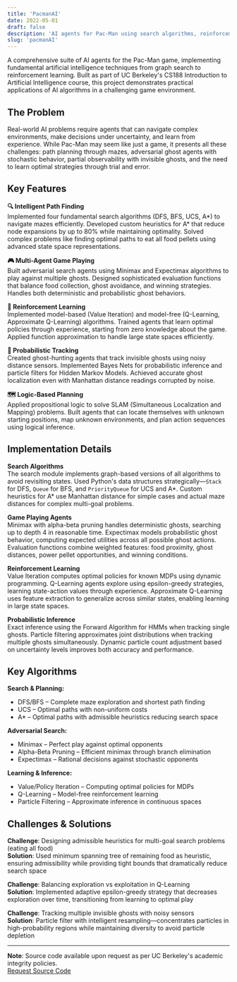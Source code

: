 ```yaml
---
title: 'PacmanAI'
date: 2022-05-01
draft: false
description: 'AI agents for Pac-Man using search algorithms, reinforcement learning, and probabilistic inference'
slug: 'pacmanAI'
---
```


A comprehensive suite of AI agents for the Pac-Man game, implementing fundamental artificial intelligence techniques from graph search to reinforcement learning. Built as part of UC Berkeley's CS188 Introduction to Artificial Intelligence course, this project demonstrates practical applications of AI algorithms in a challenging game environment.

## The Problem

Real-world AI problems require agents that can navigate complex environments, make decisions under uncertainty, and learn from experience. While Pac-Man may seem like just a game, it presents all these challenges: path planning through mazes, adversarial ghost agents with stochastic behavior, partial observability with invisible ghosts, and the need to learn optimal strategies through trial and error.

## Key Features

**🔍 Intelligent Path Finding**  
Implemented four fundamental search algorithms (DFS, BFS, UCS, A*) to navigate mazes efficiently. Developed custom heuristics for A* that reduce node expansions by up to 80% while maintaining optimality. Solved complex problems like finding optimal paths to eat all food pellets using advanced state space representations.

**🎮 Multi-Agent Game Playing**  
Built adversarial search agents using Minimax and Expectimax algorithms to play against multiple ghosts. Designed sophisticated evaluation functions that balance food collection, ghost avoidance, and winning strategies. Handles both deterministic and probabilistic ghost behaviors.

**🧠 Reinforcement Learning**  
Implemented model-based (Value Iteration) and model-free (Q-Learning, Approximate Q-Learning) algorithms. Trained agents that learn optimal policies through experience, starting from zero knowledge about the game. Applied function approximation to handle large state spaces efficiently.

**👻 Probabilistic Tracking**  
Created ghost-hunting agents that track invisible ghosts using noisy distance sensors. Implemented Bayes Nets for probabilistic inference and particle filters for Hidden Markov Models. Achieved accurate ghost localization even with Manhattan distance readings corrupted by noise.

**🗺️ Logic-Based Planning**  
Applied propositional logic to solve SLAM (Simultaneous Localization and Mapping) problems. Built agents that can locate themselves with unknown starting positions, map unknown environments, and plan action sequences using logical inference.

## Implementation Details

**Search Algorithms**  
The search module implements graph-based versions of all algorithms to avoid revisiting states. Used Python's data structures strategically—`Stack` for DFS, `Queue` for BFS, and `PriorityQueue` for UCS and A*. Custom heuristics for A* use Manhattan distance for simple cases and actual maze distances for complex multi-goal problems.

**Game Playing Agents**  
Minimax with alpha-beta pruning handles deterministic ghosts, searching up to depth 4 in reasonable time. Expectimax models probabilistic ghost behavior, computing expected utilities across all possible ghost actions. Evaluation functions combine weighted features: food proximity, ghost distances, power pellet opportunities, and winning conditions.

**Reinforcement Learning**  
Value Iteration computes optimal policies for known MDPs using dynamic programming. Q-Learning agents explore using epsilon-greedy strategies, learning state-action values through experience. Approximate Q-Learning uses feature extraction to generalize across similar states, enabling learning in large state spaces.

**Probabilistic Inference**  
Exact inference using the Forward Algorithm for HMMs when tracking single ghosts. Particle filtering approximates joint distributions when tracking multiple ghosts simultaneously. Dynamic particle count adjustment based on uncertainty levels improves both accuracy and performance.

## Key Algorithms

**Search & Planning:**

- DFS/BFS – Complete maze exploration and shortest path finding
- UCS – Optimal paths with non-uniform costs
- A\* – Optimal paths with admissible heuristics reducing search space

**Adversarial Search:**

- Minimax – Perfect play against optimal opponents
- Alpha-Beta Pruning – Efficient minimax through branch elimination
- Expectimax – Rational decisions against stochastic opponents

**Learning & Inference:**

- Value/Policy Iteration – Computing optimal policies for MDPs
- Q-Learning – Model-free reinforcement learning
- Particle Filtering – Approximate inference in continuous spaces

## Challenges & Solutions

**Challenge**: Designing admissible heuristics for multi-goal search problems (eating all food)  
**Solution**: Used minimum spanning tree of remaining food as heuristic, ensuring admissibility while providing tight bounds that dramatically reduce search space

**Challenge**: Balancing exploration vs exploitation in Q-Learning  
**Solution**: Implemented adaptive epsilon-greedy strategy that decreases exploration over time, transitioning from learning to optimal play

**Challenge**: Tracking multiple invisible ghosts with noisy sensors  
**Solution**: Particle filter with intelligent resampling—concentrates particles in high-probability regions while maintaining diversity to avoid particle depletion

---

**Note**: Source code available upon request as per UC Berkeley's academic integrity policies.  
<a class="button primary big" href="mailto:leechristopher722@gmail.com" target="_blank">Request Source Code</a>

